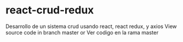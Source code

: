 # react-crud-redux
Desarrollo de un sistema crud usando react, react redux,  y axios
View source code in branch master or Ver codigo en la rama master
